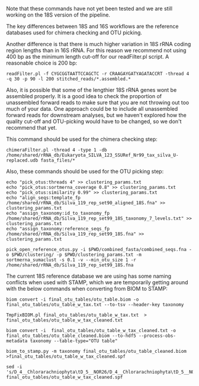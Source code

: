 Note that these commands have not yet been tested and we are still working on the 18S version of the pipeline.

The key differences between 18S and 16S workflows are the reference databases used for chimera checking and OTU picking. 

Another difference is that there is much higher variation in 18S rRNA coding region lengths than in 16S rRNA. For this reason we recommend not using 400 bp as the minimum length cut-off for our readFilter.pl script. A reasonable choice is 200 bp:

    readFilter.pl -f CYGCGGTAATTCCAGCTC -r CRAAGAYGATYAGATACCRT -thread 4 -q 30 -p 90 -l 200 stitched_reads/*.assembled.*

Also, it is possible that some of the lengthier 18S rRNA genes wont be assembled properly. It is a good idea to check the proportion of unassembled forward reads to make sure that you are not throwing out too much of your data. One approach could be to include all unassembled forward reads for downstream analyses, but we haven't explored how the quality cut-off and OTU-picking would have to be changed, so we don't recommend that yet.

This command should be used for the chimera checking step:

    chimeraFilter.pl -thread 4 -type 1 -db /home/shared/rRNA_db/Eukaryota_SILVA_123_SSURef_Nr99_tax_silva_U-replaced.udb fasta_files/*

Also, these commands should be used for the OTU picking step:

    echo "pick_otus:threads 4" >> clustering_params.txt
    echo "pick_otus:sortmerna_coverage 0.8" >> clustering_params.txt
    echo "pick_otus:similarity 0.99" >> clustering_params.txt
    echo "align_seqs:template_fp /home/shared/rRNA_db/Silva_119_rep_set90_aligned_18S.fna" >> clustering_params.txt 
    echo "assign_taxonomy:id_to_taxonomy_fp /home/shared/rRNA_db/Silva_119_rep_set99_18S_taxonomy_7_levels.txt" >> clustering_params.txt
    echo "assign_taxonomy:reference_seqs_fp /home/shared/rRNA_db/Silva_119_rep_set99_18S.fna" >> clustering_params.txt

    pick_open_reference_otus.py -i $PWD/combined_fasta/combined_seqs.fna -o $PWD/clustering/ -p $PWD/clustering_params.txt -m sortmerna_sumaclust -s 0.1 -v --min_otu_size 1 -r /home/shared/rRNA_db/Silva_119_rep_set99_18S.fna

The current 18S reference database we are using has some naming conflicts when used with STAMP, which we are temporarily getting around with the below commands when converting from BIOM to STAMP:

    biom convert -i final_otu_tables/otu_table.biom -o final_otu_tables/otu_table_w_tax.txt --to-tsv --header-key taxonomy

    TmpFixBIOM.pl final_otu_tables/otu_table_w_tax.txt  > final_otu_tables/otu_table_w_tax_cleaned.txt

    biom convert -i  final_otu_tables/otu_table_w_tax_cleaned.txt -o final_otu_tables/otu_table_cleaned.biom --to-hdf5 --process-obs-metadata taxonomy --table-type="OTU table"

    biom_to_stamp.py -m taxonomy final_otu_tables/otu_table_cleaned.biom >final_otu_tables/otu_table_w_tax_cleaned.spf

    sed -i 's/D_4__Chlorarachniophyta\tD_5__NOR26/D_4__Chlorarachniophyta\tD_5__NOR26_Chlorarachniophyta/g’  final_otu_tables/otu_table_w_tax_cleaned.spf
